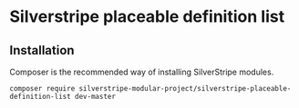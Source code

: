 # Silverstripe placeable definition list

## Installation
Composer is the recommended way of installing SilverStripe modules.
```
composer require silverstripe-modular-project/silverstripe-placeable-definition-list dev-master
```
